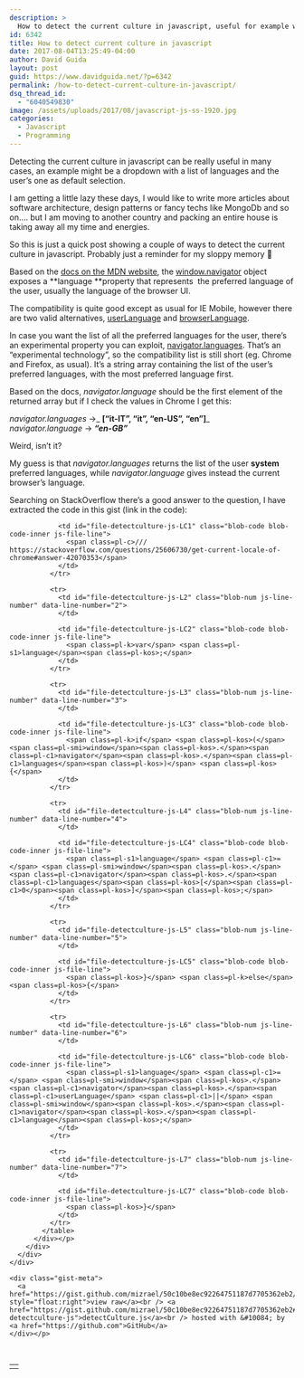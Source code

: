 ```yaml
---
description: >
  How to detect the current culture in javascript, useful for example when in a languages dropdown you want the user's preferred one already selected.
id: 6342
title: How to detect current culture in javascript
date: 2017-08-04T13:25:49-04:00
author: David Guida
layout: post
guid: https://www.davidguida.net/?p=6342
permalink: /how-to-detect-current-culture-in-javascript/
dsq_thread_id:
  - "6040549830"
image: /assets/uploads/2017/08/javascript-js-ss-1920.jpg
categories:
  - Javascript
  - Programming
---
```

Detecting the current culture in javascript can be really useful in many cases, an example might be a dropdown with a list of languages and the user&#8217;s one as default selection.

I am getting a little lazy these days, I would like to write more articles about software architecture, design patterns or fancy techs like MongoDb and so on&#8230;. but I am moving to another country and packing an entire house is taking away all my time and energies.

So this is just a quick post showing a couple of ways&nbsp;to detect the current culture in javascript. Probably just a reminder for my sloppy memory 🙂

Based on the <a href="https://developer.mozilla.org/it/docs/Web/API/NavigatorLanguage/language" target="_blank" rel="noopener">docs on the MDN website</a>, the <a href="https://developer.mozilla.org/it/docs/Web/API/Window/navigator" target="_blank" rel="noopener">window.navigator</a> object exposes a **language&nbsp;**property that represents &nbsp;the preferred language of the user, usually the language of the browser UI.&nbsp;

The compatibility is quite good except as usual for IE Mobile, however there are two valid alternatives, <a href="https://msdn.microsoft.com/library/ms534713.aspx" target="_blank" rel="noopener">userLanguage</a> and <a href="https://msdn.microsoft.com/library/ms533542.aspx" target="_blank" rel="noopener">browserLanguage</a>.

In case you want the list of all the preferred languages for the user, there&#8217;s an experimental property you can exploit, <a href="https://developer.mozilla.org/en-US/docs/Web/API/NavigatorLanguage/languages" target="_blank" rel="noopener">navigator.languages</a>. That&#8217;s an &#8220;experimental technology&#8221;, so the compatibility list is still short (eg. Chrome and Firefox, as usual). It&#8217;s a string array containing the list of the user&#8217;s preferred languages, with the most preferred language first.&nbsp;

Based on the docs, _navigator.language_ should&nbsp;be the first element of the returned array but if I check the values in Chrome I get this:

_navigator.languages_ ->_ **[&#8220;it-IT&#8221;, &#8220;it&#8221;, &#8220;en-US&#8221;, &#8220;en&#8221;]**_  
_navigator.language_&nbsp;->&nbsp;_**&#8220;en-GB&#8221;**_

Weird, isn&#8217;t it?

My guess is that&nbsp;_navigator.languages_&nbsp;returns the list of the user&nbsp;**system** preferred languages, while&nbsp;_navigator.language_ gives instead the current browser&#8217;s language.&nbsp;

Searching on StackOverflow there&#8217;s a good answer to the question, I have extracted the code in this gist (link in the code):

<div style="tab-size: 8" id="gist73710065" class="gist">
  <div class="gist-file">
    <div class="gist-data">
      <div class="js-gist-file-update-container js-task-list-container file-box">
        <div id="file-detectculture-js" class="file my-2">
          <div itemprop="text" class="Box-body p-0 blob-wrapper data type-javascript  ">
            <table class="highlight tab-size js-file-line-container" data-tab-size="8" data-paste-markdown-skip>
              <tr>
                <td id="file-detectculture-js-L1" class="blob-num js-line-number" data-line-number="1">
                </td>
                
                <td id="file-detectculture-js-LC1" class="blob-code blob-code-inner js-file-line">
                  <span class=pl-c>/// https://stackoverflow.com/questions/25606730/get-current-locale-of-chrome#answer-42070353</span>
                </td>
              </tr>
              
              <tr>
                <td id="file-detectculture-js-L2" class="blob-num js-line-number" data-line-number="2">
                </td>
                
                <td id="file-detectculture-js-LC2" class="blob-code blob-code-inner js-file-line">
                  <span class=pl-k>var</span> <span class=pl-s1>language</span><span class=pl-kos>;</span>
                </td>
              </tr>
              
              <tr>
                <td id="file-detectculture-js-L3" class="blob-num js-line-number" data-line-number="3">
                </td>
                
                <td id="file-detectculture-js-LC3" class="blob-code blob-code-inner js-file-line">
                  <span class=pl-k>if</span> <span class=pl-kos>(</span><span class=pl-smi>window</span><span class=pl-kos>.</span><span class=pl-c1>navigator</span><span class=pl-kos>.</span><span class=pl-c1>languages</span><span class=pl-kos>)</span> <span class=pl-kos>{</span>
                </td>
              </tr>
              
              <tr>
                <td id="file-detectculture-js-L4" class="blob-num js-line-number" data-line-number="4">
                </td>
                
                <td id="file-detectculture-js-LC4" class="blob-code blob-code-inner js-file-line">
                  <span class=pl-s1>language</span> <span class=pl-c1>=</span> <span class=pl-smi>window</span><span class=pl-kos>.</span><span class=pl-c1>navigator</span><span class=pl-kos>.</span><span class=pl-c1>languages</span><span class=pl-kos>[</span><span class=pl-c1>0</span><span class=pl-kos>]</span><span class=pl-kos>;</span>
                </td>
              </tr>
              
              <tr>
                <td id="file-detectculture-js-L5" class="blob-num js-line-number" data-line-number="5">
                </td>
                
                <td id="file-detectculture-js-LC5" class="blob-code blob-code-inner js-file-line">
                  <span class=pl-kos>}</span> <span class=pl-k>else</span> <span class=pl-kos>{</span>
                </td>
              </tr>
              
              <tr>
                <td id="file-detectculture-js-L6" class="blob-num js-line-number" data-line-number="6">
                </td>
                
                <td id="file-detectculture-js-LC6" class="blob-code blob-code-inner js-file-line">
                  <span class=pl-s1>language</span> <span class=pl-c1>=</span> <span class=pl-smi>window</span><span class=pl-kos>.</span><span class=pl-c1>navigator</span><span class=pl-kos>.</span><span class=pl-c1>userLanguage</span> <span class=pl-c1>||</span> <span class=pl-smi>window</span><span class=pl-kos>.</span><span class=pl-c1>navigator</span><span class=pl-kos>.</span><span class=pl-c1>language</span><span class=pl-kos>;</span>
                </td>
              </tr>
              
              <tr>
                <td id="file-detectculture-js-L7" class="blob-num js-line-number" data-line-number="7">
                </td>
                
                <td id="file-detectculture-js-LC7" class="blob-code blob-code-inner js-file-line">
                  <span class=pl-kos>}</span>
                </td>
              </tr>
            </table>
          </div></p>
        </div>
      </div>
    </div>
    
    <div class="gist-meta">
      <a href="https://gist.github.com/mizrael/50c10be8ec92264751187d7705362eb2/raw/a4bc3dc65bdbdf362ed6edbda74f224947c6c675/detectCulture.js" style="float:right">view raw</a><br /> <a href="https://gist.github.com/mizrael/50c10be8ec92264751187d7705362eb2#file-detectculture-js">detectCulture.js</a><br /> hosted with &#10084; by <a href="https://github.com">GitHub</a>
    </div></p>
  </div>
</div>

&nbsp;

<div class="post-details-footer-widgets">
</div>